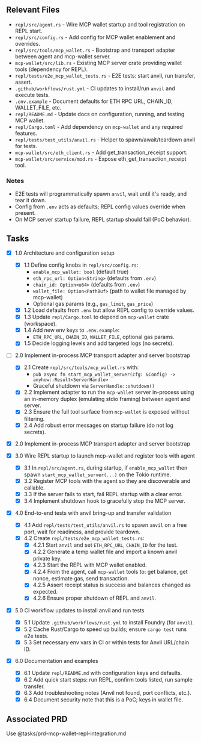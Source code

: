 ## Relevant Files

- `repl/src/agent.rs` - Wire MCP wallet startup and tool registration on REPL start.
- `repl/src/config.rs` - Add config for MCP wallet enablement and overrides.
- `repl/src/tools/mcp_wallet.rs` - Bootstrap and transport adapter between agent and mcp-wallet server.
- `mcp-wallet/src/lib.rs` - Existing MCP server crate providing wallet tools (dependency for REPL).
- `repl/tests/e2e_mcp_wallet_tests.rs` - E2E tests: start anvil, run transfer, assert.
- `.github/workflows/rust.yml` - CI updates to install/run `anvil` and execute tests.
- `.env.example` - Document defaults for ETH RPC URL, CHAIN_ID, WALLET_FILE, etc.
- `repl/README.md` - Update docs on configuration, running, and testing MCP wallet.
 - `repl/Cargo.toml` - Add dependency on `mcp-wallet` and any required features.
 - `repl/tests/test_utils/anvil.rs` - Helper to spawn/await/teardown anvil for tests.
 - `mcp-wallet/src/eth_client.rs` - Add get_transaction_receipt support.
 - `mcp-wallet/src/service/mod.rs` - Expose eth_get_transaction_receipt tool.

### Notes

- E2E tests will programmatically spawn `anvil`, wait until it's ready, and tear it down.
- Config from `.env` acts as defaults; REPL config values override when present.
- On MCP server startup failure, REPL startup should fail (PoC behavior).

## Tasks

- [x] 1.0 Architecture and configuration setup
  - [x] 1.1 Define config knobs in `repl/src/config.rs`:
    - `enable_mcp_wallet: bool` (default true)
    - `eth_rpc_url: Option<String>` (defaults from `.env`)
    - `chain_id: Option<u64>` (defaults from `.env`)
    - `wallet_file: Option<PathBuf>` (path to wallet file managed by mcp-wallet)
    - Optional gas params (e.g., `gas_limit`, `gas_price`)
  - [x] 1.2 Load defaults from `.env` but allow REPL config to override values.
  - [x] 1.3 Update `repl/Cargo.toml` to depend on `mcp-wallet` crate (workspace).
  - [x] 1.4 Add new env keys to `.env.example`:
    - `ETH_RPC_URL`, `CHAIN_ID`, `WALLET_FILE`, optional gas params.
  - [x] 1.5 Decide logging levels and add targeted logs (no secrets).

- [ ] 2.0 Implement in-process MCP transport adapter and server bootstrap
  - [x] 2.1 Create `repl/src/tools/mcp_wallet.rs` with:
    - `pub async fn start_mcp_wallet_server(cfg: &Config) -> anyhow::Result<ServerHandle>`
    - Graceful shutdown via `ServerHandle::shutdown()`
  - [x] 2.2 Implement adapter to run the `mcp-wallet` server in-process using
        an in-memory duplex (emulating stdio framing) between agent and server.
  - [x] 2.3 Ensure the full tool surface from `mcp-wallet` is exposed without filtering.
  - [x] 2.4 Add robust error messages on startup failure (do not log secrets).

- [x] 2.0 Implement in-process MCP transport adapter and server bootstrap

- [x] 3.0 Wire REPL startup to launch mcp-wallet and register tools with agent
  - [x] 3.1 In `repl/src/agent.rs`, during startup, if `enable_mcp_wallet` then
        spawn `start_mcp_wallet_server(...)` on the Tokio runtime.
  - [x] 3.2 Register MCP tools with the agent so they are discoverable and callable.
  - [x] 3.3 If the server fails to start, fail REPL startup with a clear error.
  - [x] 3.4 Implement shutdown hook to gracefully stop the MCP server.

- [x] 4.0 End-to-end tests with anvil bring-up and transfer validation
  - [x] 4.1 Add `repl/tests/test_utils/anvil.rs` to spawn `anvil` on a free port,
        wait for readiness, and provide teardown.
  - [x] 4.2 Create `repl/tests/e2e_mcp_wallet_tests.rs`:
    - [x] 4.2.1 Start `anvil` and set `ETH_RPC_URL`, `CHAIN_ID` for the test.
    - [x] 4.2.2 Generate a temp wallet file and import a known anvil private key.
    - [x] 4.2.3 Start the REPL with MCP wallet enabled.
    - [x] 4.2.4 From the agent, call `mcp-wallet` tools to:
          get balance, get nonce, estimate gas, send transaction.
    - [x] 4.2.5 Assert receipt status is success and balances changed as expected.
    - [x] 4.2.6 Ensure proper shutdown of REPL and `anvil`.

- [x] 5.0 CI workflow updates to install anvil and run tests
  - [x] 5.1 Update `.github/workflows/rust.yml` to install Foundry (for `anvil`).
  - [x] 5.2 Cache Rust/Cargo to speed up builds; ensure `cargo test` runs e2e tests.
  - [x] 5.3 Set necessary env vars in CI or within tests for Anvil URL/chain ID.

- [x] 6.0 Documentation and examples
  - [x] 6.1 Update `repl/README.md` with configuration keys and defaults.
  - [x] 6.2 Add quick start steps: run REPL, confirm tools listed, run sample transfer.
  - [x] 6.3 Add troubleshooting notes (Anvil not found, port conflicts, etc.).
  - [x] 6.4 Document security note that this is a PoC; keys in wallet file.

## Associated PRD

Use @tasks/prd-mcp-wallet-repl-integration.md
